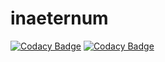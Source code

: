 # inaeternum
[![Codacy Badge](https://api.codacy.com/project/badge/Grade/f1a4b17aa3594129aee673e2c2d18b54)](https://www.codacy.com/app/Louicha/inaeternum?utm_source=github.com&amp;utm_medium=referral&amp;utm_content=Louicha/inaeternum&amp;utm_campaign=Badge_Grade)
[![Codacy Badge](https://api.codacy.com/project/badge/Coverage/f1a4b17aa3594129aee673e2c2d18b54)](https://www.codacy.com/app/Louicha/inaeternum?utm_source=github.com&amp;utm_medium=referral&amp;utm_content=Louicha/inaeternum&amp;utm_campaign=Badge_Coverage)
